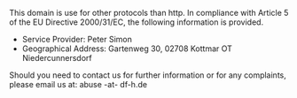 This domain is use for other protocols than http. In compliance with Article 5 of the EU Directive 2000/31/EC, the following information is provided.

* Service Provider: Peter Simon
* Geographical Address: Gartenweg 30, 02708 Kottmar OT Niedercunnersdorf 

Should you need to contact us for further information or for any complaints, please email us at: abuse -at- df-h.de 
